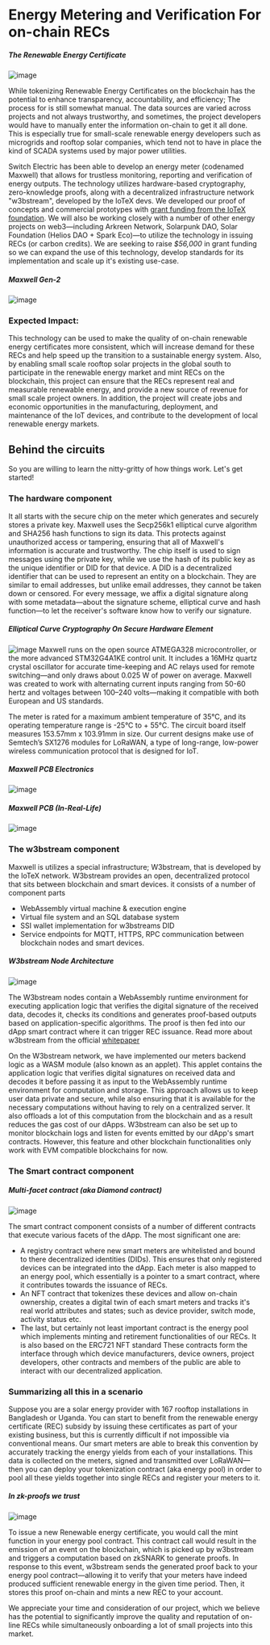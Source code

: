 # Energy Metering and Verification For on-chain RECs
##### The Renewable Energy Certificate 
![image](https://user-images.githubusercontent.com/52095470/233071669-b34b36f7-332e-43f0-acb9-fd8d1aa99a49.png)

While tokenizing Renewable Energy Certificates on the blockchain has the potential to enhance transparency, accountability, and efficiency; The process for is still somewhat manual. The data sources are varied across projects and not always trustworthy, and sometimes, the project developers would have to manually enter the information on-chain to get it all done. This is especially true for small-scale renewable energy developers such as microgrids and rooftop solar companies, which tend not to have in place the kind of SCADA systems used by major power utilities.

Switch Electric has been able to develop an energy meter (codenamed Maxwell) that allows for trustless monitoring, reporting and verification of energy outputs. The technology utilizes hardware-based cryptography, zero-knowledge proofs, along with a decentralized infrastructure network "w3bstream", developed by the IoTeX devs. We developed our proof of concepts and commercial prototypes with [grant funding from the IoTeX foundation](https://community.iotex.io/t/accepted-iotex-enabled-energy-service-by-switch-electric/9247). We will also be working closely with a number of other energy projects on web3—including Arkreen Network, Solarpunk DAO, Solar Foundation (Helios DAO + Spark Eco)—to utilize the technology in issuing RECs (or carbon credits). We are seeking to raise *$56,000* in grant funding so we can expand the use of this technology, develop standards for its implementation and scale up it's existing use-case.
##### Maxwell Gen-2
![image](https://user-images.githubusercontent.com/52095470/233105188-3ff655d7-8567-43f9-9715-90c23a991770.png)

### Expected Impact:
This technology can be used to make the quality of on-chain renewable energy certificates more consistent, which will increase demand for these RECs and help speed up the transition to a sustainable energy system. Also, by enabling small scale rooftop solar projects in the global south to participate in the renewable energy market and mint RECs on the blockchain, this project can ensure that the RECs represent real and measurable renewable energy, and provide a new source of revenue for small scale project owners. In addition, the project will create jobs and economic opportunities in the manufacturing, deployment, and maintenance of the IoT devices, and contribute to the development of local renewable energy markets.


## Behind the circuits 
So you are willing to learn the nitty-gritty of how things work. Let's get started!

### The hardware component
It all starts with the secure chip on the meter which generates and securely stores a private key. Maxwell uses the Secp256k1 elliptical curve algorithm and SHA256 hash functions to sign its data. This protects against unauthorized access or tampering, ensuring that all of Maxwell's information is accurate and trustworthy. The chip itself is used to sign messages using the private key, while we use the hash of its public key as the unique identifier or DID for that device. A DID is a decentralized identifier that can be used to represent an entity on a blockchain. They are similar to email addresses, but unlike email addresses, they cannot be taken down or censored. For every message, we affix a digital signature along with some metadata—about the signature scheme, elliptical curve and hash function—to let the receiver's software know how to verify our signature.
##### Elliptical Curve Cryptography On Secure Hardware Element 
![image](https://user-images.githubusercontent.com/52095470/230639899-837d0c97-c09b-419e-ad87-3e07f236675d.png)
Maxwell runs on the open source ATMEGA328 microcontroller, or the more advanced STM32G4A1KE control unit. It includes a 16MHz quartz crystal oscillator for accurate time-keeping and AC relays used for remote switching—and only draws about 0.025 W of power on average. Maxwell was created to work with alternating current inputs ranging from 50-60 hertz and voltages between 100–240 volts—making it compatible with both European and US standards.

The meter is rated for a maximum ambient temperature of 35°C, and its operating temperature range is -25°C to + 55°C. The circuit board itself measures 153.57mm x 103.91mm in size. Our current designs make use of Semtech’s SX1276 modules for LoRaWAN, a type of long-range, low-power wireless communication protocol that is designed for IoT.
##### Maxwell PCB Electronics
![image](https://user-images.githubusercontent.com/52095470/230644299-5a05c2d1-e8bd-4a68-b1dd-60f7d8b1db75.png)
##### Maxwell PCB (In-Real-Life)
![image](https://user-images.githubusercontent.com/52095470/233090967-af2c7cdd-2764-412b-b4fb-1e6e900d67cd.png)


### The w3bstream component
Maxwell is utilizes a special infrastructure; W3bstream, that is developed by the IoTeX network. W3bstream provides an open, decentralized protocol that sits between blockchain and smart devices. it consists of a number of component parts 

- WebAssembly virtual machine & execution engine
- Virtual file system and an SQL database system
- SSI wallet implementation for w3bstreams DID
- Service endpoints for MQTT, HTTPS, RPC communication between blockchain nodes and smart devices.

##### W3bstream Node Architecture
![image](https://user-images.githubusercontent.com/52095470/230633247-6cc34b15-f86a-49e0-92b5-18f7aa9e7fe1.png)
    
The W3bstream nodes contain a WebAssembly runtime environment for executing application logic that verifies the digital signature of the received data, decodes it, checks its conditions and generates proof-based outputs based on application-specific algorithms. The proof is then fed into our dApp smart contract where it can trigger REC issuance. Read more about w3bstream from the official [whitepaper](https://docsend.com/view/twtxhbzvisdye2xj)
    
On the W3bstream network, we have implemented our meters backend logic as a WASM module (also known as an applet). This applet contains the application logic that verifies digital signatures on received data and decodes it before passing it as input to the WebAssembly runtime environment for computation and storage. This approach allows us to keep user data private and secure, while also ensuring that it is available for the necessary computations without having to rely on a centralized server. It also offloads a lot of this computation from the blockchain and as a result reduces the gas cost of our dApps. W3bstream can also be set up to monitor blockchain logs and listen for events emitted by our dApp's smart contracts. However, this feature and other blockchain functionalities only work with EVM compatible blockchains for now.
    
### The Smart contract component
##### Multi-facet contract (aka Diamond contract)
![image](https://user-images.githubusercontent.com/52095470/233072933-58c8045e-e23c-4443-92b3-47a2ff83630e.png)

The smart contract component consists of a number of different contracts that execute various facets of the dApp. The most significant one are:
- A registry contract where new smart meters are whitelisted and bound to there decentralized identities (DIDs). This ensures that only registered devices can be integrated into the dApp. Each meter is also mapped to an energy pool, which essentially is a pointer to a smart contract, where it contributes towards the issuance of RECs.
- An NFT contract that tokenizes these devices and allow on-chain ownership, creates a digital twin of each smart meters and tracks it's real world attributes and states; such as device provider, switch mode, activity status etc.
- The last, but certainly not least important contract is the energy pool which implements minting and retirement functionalities of our RECs. It is also based on the ERC721 NFT standard 
These contracts form the interface through which device manufacturers, device owners, project developers, other contracts and members of the public are able to interact with our decentralized application.

### Summarizing all this in a scenario
Suppose you are a solar energy provider with 167 rooftop installations in Bangladesh or Uganda. You can start to benefit from the renewable energy certificate (REC) subsidy by issuing these certificates as part of your existing business, but this is currently difficult if not impossible via conventional means. Our smart meters are able to break this convention by accurately tracking the energy yields from each of your installations. This data is collected on the meters, signed and transmitted over LoRaWAN—then you can deploy your tokenization contract (aka energy pool) in order to pool all these yields together into single RECs and register your meters to it.
##### In zk-proofs we trust
![image](https://user-images.githubusercontent.com/52095470/233069705-045b3fad-bf26-4703-92ef-89cb277ca68d.png)

To issue a new Renewable energy certificate, you would call the mint function in your energy pool contract. This contract call would result in the emission of an event on the blockchain, which is picked up by w3bstream and triggers a computation based on zkSNARK to generate proofs. In response to this event, w3bstream sends the generated proof back to your energy pool contract—allowing it to verify that your meters have indeed produced sufficient renewable energy in the given time period. Then, it stores this proof on-chain and mints a new REC to your account.

We appreciate your time and consideration of our project, which we believe has the potential to significantly improve the quality and reputation of on-line RECs while simultaneously onboarding a lot of small projects into this market.
